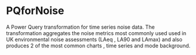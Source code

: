 # PQforNoise
A Power Query transformation for time series noise data. The transformation aggregates the noise metrics most commonly used used in UK environmental noise assessments (LAeq , LA90 and LAmax) and also produces 2 of the most common charts , time series and mode background.
